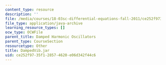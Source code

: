 ```yaml
---
content_type: resource
description: ''
file: /media/courses/18-03sc-differential-equations-fall-2011/ce252f9735f128574620e06d342f44c6_DampedVib.jar
file_type: application/java-archive
learning_resource_types: []
ocw_type: OCWFile
parent_title: Damped Harmonic Oscillators
parent_type: CourseSection
resourcetype: Other
title: DampedVib.jar
uid: ce252f97-35f1-2857-4620-e06d342f44c6
---
```

